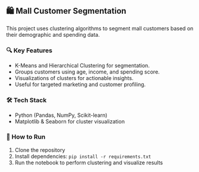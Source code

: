 ## 🛍️ Mall Customer Segmentation

This project uses clustering algorithms to segment mall customers based on their demographic and spending data.  

### 🔍 Key Features
- K-Means and Hierarchical Clustering for segmentation.  
- Groups customers using age, income, and spending score.  
- Visualizations of clusters for actionable insights.  
- Useful for targeted marketing and customer profiling.  

### 🛠️ Tech Stack
- Python (Pandas, NumPy, Scikit-learn)  
- Matplotlib & Seaborn for cluster visualization  

### 🚀 How to Run
1. Clone the repository  
2. Install dependencies: `pip install -r requirements.txt`  
3. Run the notebook to perform clustering and visualize results  

